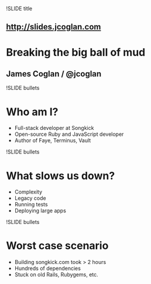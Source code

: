 !SLIDE title
## http://slides.jcoglan.com
# Breaking the big ball of mud
## James Coglan / @jcoglan


!SLIDE bullets
# Who am I?
* Full-stack developer at Songkick
* Open-source Ruby and JavaScript developer
* Author of Faye, Terminus, Vault


!SLIDE bullets
# What slows us down?
* Complexity
* Legacy code
* Running tests
* Deploying large apps


!SLIDE bullets
# Worst case scenario
* Building songkick.com took > 2 hours
* Hundreds of dependencies
* Stuck on old Rails, Rubygems, etc.

